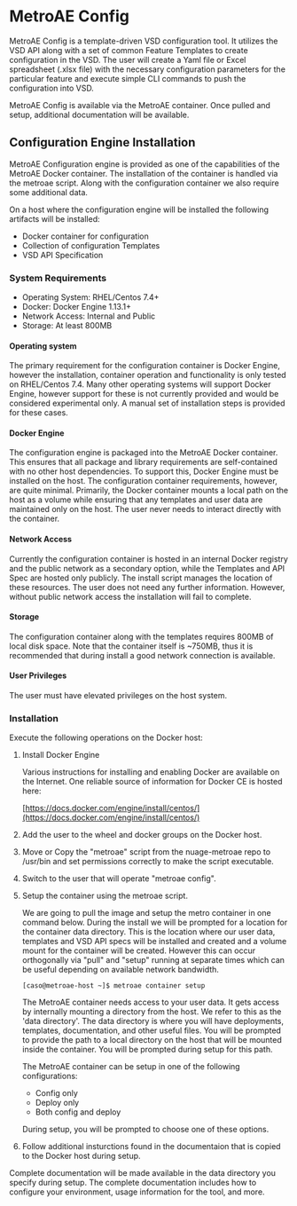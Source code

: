 # MetroAE Config

MetroAE Config is a template-driven VSD configuration tool. It utilizes the VSD API along with a set of common Feature Templates to create configuration in the VSD. The user will create a Yaml file or Excel spreadsheet (.xlsx file) with the necessary configuration parameters for the particular feature and execute simple CLI commands to push the configuration into VSD.

MetroAE Config is available via the MetroAE container. Once pulled and setup, additional documentation will be available.

## Configuration Engine Installation

MetroAE Configuration engine is provided as one of the capabilities of the MetroAE Docker container. The installation of the container is handled via the metroae script. Along with the configuration container we also require some additional data.

On a host where the configuration engine will be installed the following artifacts will be installed:

* Docker container for configuration
* Collection of configuration Templates
* VSD API Specification

### System Requirements

* Operating System: RHEL/Centos 7.4+
* Docker: Docker Engine 1.13.1+
* Network Access: Internal and Public
* Storage: At least 800MB

#### Operating system

The primary requirement for the configuration container is Docker Engine, however the installation, container operation and functionality is only tested on RHEL/Centos 7.4. Many other operating systems will support Docker Engine, however support for these is not currently provided and would be considered experimental only. A manual set of installation steps is provided for these cases.  

#### Docker Engine

The configuration engine is packaged into the MetroAE Docker container. This ensures that all package and library requirements are self-contained with no other host dependencies. To support this, Docker Engine must be installed on the host. The configuration container requirements, however, are quite minimal. Primarily, the Docker container mounts a local path on the host as a volume while ensuring that any templates and user data are maintained only on the host. The user never needs to interact directly with the container.  

#### Network Access

Currently the configuration container is hosted in an internal Docker registry and the public network as a secondary option, while the Templates and API Spec are hosted only publicly. The install script manages the location of these resources. The user does not need any further information. However, without public network access the installation will fail to complete.

#### Storage

The configuration container along with the templates requires 800MB of local disk space. Note that the container itself is ~750MB, thus it is recommended that during install a good network connection is available.

#### User Privileges

The user must have elevated privileges on the host system.

### Installation

Execute the following operations on the Docker host:

1. Install Docker Engine

    Various instructions for installing and enabling Docker are available on the Internet. One reliable source of information for Docker CE is hosted here:

    [https://docs.docker.com/engine/install/centos/](https://docs.docker.com/engine/install/centos/)

2. Add the user to the wheel and docker groups on the Docker host.

3. Move or Copy the "metroae" script from the nuage-metroae repo to /usr/bin and set permissions correctly to make the script executable.

4. Switch to the user that will operate "metroae config".

5. Setup the container using the metroae script.

    We are going to pull the image and setup the metro container in one command below. During the install we will be prompted for a location for the container data directory. This is the location where our user data, templates and VSD API specs will be installed and created and a volume mount for the container will be created. However this can occur orthogonally via "pull" and "setup" running at separate times which can be useful depending on available network bandwidth.

    `[caso@metroae-host ~]$ metroae container setup`

    The MetroAE container needs access to your user data. It gets access by internally mounting a directory from the host. We refer to this as the 'data directory'. The data directory is where you will have deployments, templates, documentation, and other useful files. You will be prompted to provide the path to a local directory on the host that will be mounted inside the container. You will be prompted during setup for this path.

    The MetroAE container can be setup in one of the following configurations:

    * Config only
    * Deploy only
    * Both config and deploy

    During setup, you will be prompted to choose one of these options.

6. Follow additional insturctions found in the documentaion that is copied to the Docker host during setup.

Complete documentation will be made available in the data directory you specify during setup. The complete documentation includes how to configure your environment, usage information for the tool, and more.
